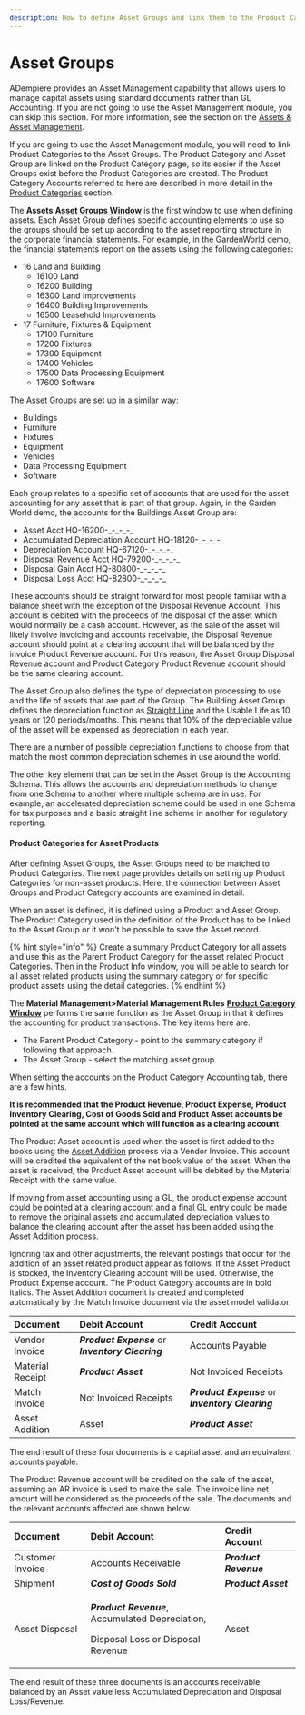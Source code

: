 ```yaml
---
description: How to define Asset Groups and link them to the Product Categories
---
```


# Asset Groups

ADempiere provides an Asset Management capability that allows users to manage capital assets using standard documents rather than GL Accounting. If you are not going to use the Asset Management module, you can skip this section.  For more information, see the section on the [Assets & Asset Management](../../assets-and-asset-management.md).

If you are going to use the Asset Management module, you will need to link Product Categories to the Asset Groups.  The Product Category and Asset Group are linked on the Product Category page, so its easier if the Asset Groups exist before the Product Categories are created.  The Product Category Accounts referred to here are described in more detail in the [Product Categories](product-categories.md) section.

The **Assets** [**Asset Groups Window**](http://wiki.adempiere.net/index.php?title=ManPageW_Asset_Groups&action=edit&redlink=1) is the first window to use when defining assets. Each Asset Group defines specific accounting elements to use so the groups should be set up according to the asset reporting structure in the corporate financial statements. For example, in the GardenWorld demo, the financial statements report on the assets using the following categories:

* 16 Land and Building
  * 16100 Land
  * 16200 Building
  * 16300 Land Improvements
  * 16400 Building Improvements
  * 16500 Leasehold Improvements
* 17 Furniture, Fixtures & Equipment
  * 17100 Furniture
  * 17200 Fixtures
  * 17300 Equipment
  * 17400 Vehicles
  * 17500 Data Processing Equipment
  * 17600 Software

The Asset Groups are set up in a similar way:

* Buildings
* Furniture
* Fixtures
* Equipment
* Vehicles
* Data Processing Equipment
* Software

Each group relates to a specific set of accounts that are used for the asset accounting for any asset that is part of that group. Again, in the Garden World demo, the accounts for the Buildings Asset Group are:

* Asset Acct HQ-16200-\_-\_-\_-\_
* Accumulated Depreciation Account HQ-18120-\_-\_-\_-\_
* Depreciation Account HQ-67120-\_-\_-\_-\_
* Disposal Revenue Acct HQ-79200-\_-\_-\_-\_
* Disposal Gain Acct HQ-80800-\_-\_-\_-\_
* Disposal Loss Acct HQ-82800-\_-\_-\_-\_

These accounts should be straight forward for most people familiar with a balance sheet with the exception of the Disposal Revenue Account. This account is debited with the proceeds of the disposal of the asset which would normally be a cash account. However, as the sale of the asset will likely involve invoicing and accounts receivable, the Disposal Revenue account should point at a clearing account that will be balanced by the invoice Product Revenue account. For this reason, the Asset Group Disposal Revenue account and Product Category Product Revenue account should be the same clearing account.

The Asset Group also defines the type of depreciation processing to use and the life of assets that are part of the Group. The Building Asset Group defines the depreciation function as [Straight Line](http://wiki.adempiere.net/Accounting_of_Assets#Straight_Line_Method) and the Usable Life as 10 years or 120 periods/months. This means that 10% of the depreciable value of the asset will be expensed as depreciation in each year.

There are a number of possible depreciation functions to choose from that match the most common depreciation schemes in use around the world.

The other key element that can be set in the Asset Group is the Accounting Schema. This allows the accounts and depreciation methods to change from one Schema to another where multiple schema are in use. For example, an accelerated depreciation scheme could be used in one Schema for tax purposes and a basic straight line scheme in another for regulatory reporting.

#### Product Categories for Asset Products

After defining Asset Groups, the Asset Groups need to be matched to Product Categories. The next page provides details on setting up Product Categories for non-asset products.  Here, the connection between Asset Groups and Product Category accounts are examined in detail.

When an asset is defined, it is defined using a Product and Asset Group. The Product Category used in the definition of the Product has to be linked to the Asset Group or it won't be possible to save the Asset record.

{% hint style="info" %}
Create a summary Product Category for all assets and use this as the Parent Product Category for the asset related Product Categories. Then in the Product Info window, you will be able to search for all asset related products using the summary category or for specific product assets using the detail categories.
{% endhint %}

The **Material Management&gt;Material Management Rules** [**Product Category Window**](http://wiki.adempiere.net/ManPageW_ProductCategory) performs the same function as the Asset Group in that it defines the accounting for product transactions. The key items here are:

* The Parent Product Category - point to the summary category if following that approach.
* The Asset Group - select the matching asset group.

When setting the accounts on the Product Category Accounting tab, there are a few hints.

**It is recommended that the Product Revenue, Product Expense, Product Inventory Clearing, Cost of Goods Sold and Product Asset accounts be pointed at the same account which will function as a clearing account.**  

The Product Asset account is used when the asset is first added to the books using the [Asset Addition](../../assets-and-asset-management.md#adding-assets) process via a Vendor Invoice. This account will be credited the equivalent of the net book value of the asset. When the asset is received, the Product Asset account will be debited by the Material Receipt with the same value. 

If moving from asset accounting using a GL, the product expense account could be pointed at a clearing account and a final GL entry could be made to remove the original assets and accumulated depreciation values to balance the clearing account after the asset has been added using the Asset Addition process. 

Ignoring tax and other adjustments, the relevant postings that occur for the addition of an asset related product appear as follows. If the Asset Product is stocked, the Inventory Clearing account will be used.  Otherwise, the Product Expense account.  The Product Category accounts are in bold italics.  The Asset Addition document is created and completed automatically by the Match Invoice document via the asset  model validator.

| Document | Debit Account | Credit Account |
| :--- | :--- | :--- |
| Vendor Invoice | _**Product Expense**_ or _**Inventory Clearing**_ | Accounts Payable |
| Material Receipt | _**Product Asset**_ | Not Invoiced Receipts |
| Match Invoice | Not Invoiced Receipts | _**Product Expense**_ or _**Inventory Clearing**_ |
| Asset Addition | Asset | _**Product Asset**_ |

The end result of these four documents is a capital asset and an equivalent accounts payable.

The Product Revenue account will be credited on the sale of the asset, assuming an AR invoice is used to make the sale. The invoice line net amount will be considered as the proceeds of the sale. The documents and the relevant accounts affected are shown below.

<table>
  <thead>
    <tr>
      <th style="text-align:left">Document</th>
      <th style="text-align:left">Debit Account</th>
      <th style="text-align:left">Credit Account</th>
    </tr>
  </thead>
  <tbody>
    <tr>
      <td style="text-align:left">Customer Invoice</td>
      <td style="text-align:left">Accounts Receivable</td>
      <td style="text-align:left"><em><b>Product Revenue</b></em>
      </td>
    </tr>
    <tr>
      <td style="text-align:left">Shipment</td>
      <td style="text-align:left"><em><b>Cost of Goods Sold</b></em>
      </td>
      <td style="text-align:left"><em><b>Product Asset</b></em>
      </td>
    </tr>
    <tr>
      <td style="text-align:left">Asset Disposal</td>
      <td style="text-align:left">
        <p><em><b>Product Revenue</b></em>,
          <br />Accumulated Depreciation,</p>
        <p>Disposal Loss or Disposal Revenue</p>
      </td>
      <td style="text-align:left">Asset</td>
    </tr>
  </tbody>
</table>The end result of these three documents is an accounts receivable balanced by an Asset value  less Accumulated Depreciation and Disposal Loss/Revenue.





